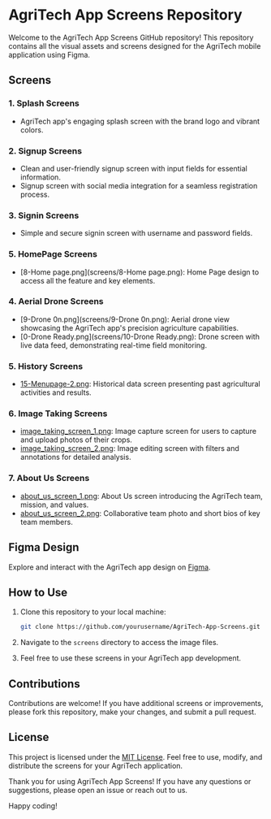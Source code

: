 # AgriTech App Screens Repository

Welcome to the AgriTech App Screens GitHub repository! This repository contains all the visual assets and screens designed for the AgriTech mobile application using Figma.

## Screens

### 1. Splash Screens
- AgriTech app's engaging splash screen with the brand logo and vibrant colors.

### 2. Signup Screens
- Clean and user-friendly signup screen with input fields for essential information.
- Signup screen with social media integration for a seamless registration process.

### 3. Signin Screens
- Simple and secure signin screen with username and password fields.

### 5. HomePage Screens
- [8-Home page.png](screens/8-Home page.png): Home Page design to access all the feature and key elements.
  
### 4. Aerial Drone Screens
- [9-Drone 0n.png](screens/9-Drone 0n.png): Aerial drone view showcasing the AgriTech app's precision agriculture capabilities.
- [0-Drone Ready.png](screens/10-Drone Ready.png): Drone screen with live data feed, demonstrating real-time field monitoring.

### 5. History Screens
- [15-Menupage-2.png](screens/15-Menupage-2.png): Historical data screen presenting past agricultural activities and results.

### 6. Image Taking Screens
- [image_taking_screen_1.png](screens/image_taking_screen_1.png): Image capture screen for users to capture and upload photos of their crops.
- [image_taking_screen_2.png](screens/image_taking_screen_2.png): Image editing screen with filters and annotations for detailed analysis.

### 7. About Us Screens
- [about_us_screen_1.png](screens/about_us_screen_1.png): About Us screen introducing the AgriTech team, mission, and values.
- [about_us_screen_2.png](screens/about_us_screen_2.png): Collaborative team photo and short bios of key team members.

## Figma Design
Explore and interact with the AgriTech app design on [Figma](https://www.figma.com/file/your-figma-link).

## How to Use

1. Clone this repository to your local machine:

   ```bash
   git clone https://github.com/yourusername/AgriTech-App-Screens.git
   ```

2. Navigate to the `screens` directory to access the image files.

3. Feel free to use these screens in your AgriTech app development.

## Contributions

Contributions are welcome! If you have additional screens or improvements, please fork this repository, make your changes, and submit a pull request.

## License

This project is licensed under the [MIT License](LICENSE). Feel free to use, modify, and distribute the screens for your AgriTech application.

Thank you for using AgriTech App Screens! If you have any questions or suggestions, please open an issue or reach out to us.

Happy coding!
